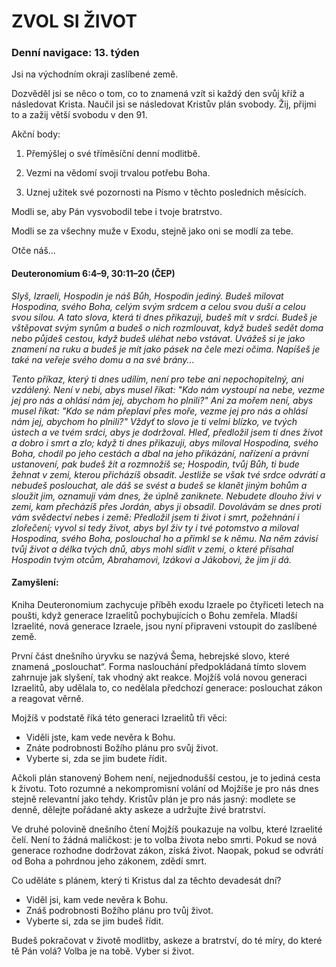# ZVOL SI ŽIVOT

### Denní navigace: 13. týden

Jsi na východním okraji zaslíbené země.

Dozvěděl jsi se něco o tom, co to znamená vzít si každý den svůj kříž a následovat Krista. Naučil jsi se následovat Kristův plán svobody. Žij, přijmi to a zažij větší svobodu v den 91.

Akční body:
1. Přemýšlej o své tříměsíční denní modlitbě.

2. Vezmi na vědomí svoji trvalou potřebu Boha.

3. Uznej užitek své pozornosti na Písmo v těchto posledních měsících.

Modli se, aby Pán vysvobodil tebe i tvoje bratrstvo.

Modli se za všechny muže v Exodu, stejně jako oni se modlí za tebe.

Otče náš...

#### Deuteronomium 6:4–9, 30:11–20 (ČEP)
*Slyš, Izraeli, Hospodin je náš Bůh, Hospodin jediný. Budeš milovat Hospodina, svého Boha, celým svým srdcem a celou svou duší a celou svou silou. A tato slova, která ti dnes přikazuji, budeš mít v srdci. Budeš je vštěpovat svým synům a budeš o nich rozmlouvat, když budeš sedět doma nebo půjdeš cestou, když budeš uléhat nebo vstávat. Uvážeš si je jako znamení na ruku a budeš je mít jako pásek na čele mezi očima. Napíšeš je také na veřeje svého domu a na své brány...*

*Tento příkaz, který ti dnes udílím, není pro tebe ani nepochopitelný, ani vzdálený. Není v nebi, abys musel říkat: "Kdo nám vystoupí na nebe, vezme jej pro nás a ohlásí nám jej, abychom ho plnili?" Ani za mořem není, abys musel říkat: "Kdo se nám přeplaví přes moře, vezme jej pro nás a ohlásí nám jej, abychom ho plnili?" Vždyť to slovo je ti velmi blízko, ve tvých ústech a ve tvém srdci, abys je dodržoval. Hleď, předložil jsem ti dnes život a dobro i smrt a zlo; když ti dnes přikazuji, abys miloval Hospodina, svého Boha, chodil po jeho cestách a dbal na jeho přikázání, nařízení a právní ustanovení, pak budeš žít a rozmnožíš se; Hospodin, tvůj Bůh, ti bude žehnat v zemi, kterou přicházíš obsadit. Jestliže se však tvé srdce odvrátí a nebudeš poslouchat, ale dáš se svést a budeš se klanět jiným bohům a sloužit jim, oznamuji vám dnes, že úplně zaniknete. Nebudete dlouho živi v zemi, kam přecházíš přes Jordán, abys ji obsadil. Dovolávám se dnes proti vám svědectví nebes i země: Předložil jsem ti život i smrt, požehnání i zlořečení; vyvol si tedy život, abys byl živ ty i tvé potomstvo a miloval Hospodina, svého Boha, poslouchal ho a přimkl se k němu. Na něm závisí tvůj život a délka tvých dnů, abys mohl sídlit v zemi, o které přísahal Hospodin tvým otcům, Abrahamovi, Izákovi a Jákobovi, že jim ji dá.*   

#### Zamyšlení:
Kniha Deuteronomium zachycuje příběh exodu Izraele po čtyřiceti letech na poušti, když generace Izraelitů pochybujících o Bohu zemřela. Mladší Izraelité, nová generace Izraele, jsou nyní připraveni vstoupit do zaslíbené země.

První část dnešního úryvku se nazývá Šema, hebrejské slovo, které znamená „poslouchat“. Forma naslouchání předpokládaná tímto slovem zahrnuje jak slyšení, tak vhodný akt reakce. Mojžíš volá novou generaci Izraelitů, aby udělala to, co nedělala předchozí generace: poslouchat zákon a reagovat věrně.

Mojžíš v podstatě říká této generaci Izraelitů tři věci:
- Viděli jste, kam vede nevěra k Bohu.
- Znáte podrobnosti Božího plánu pro svůj život.
- Vyberte si, zda se jim budete řídit.

Ačkoli plán stanovený Bohem není, nejjednodušší cestou, je to jediná cesta k životu. Toto rozumné a nekompromisní volání od Mojžíše je pro nás dnes stejně relevantní jako tehdy. Kristův plán je pro nás jasný: modlete se denně, dělejte pořádané akty askeze a udržujte živé bratrství.

Ve druhé polovině dnešního čtení Mojžíš poukazuje na volbu, které Izraelité čelí. Není to žádná maličkost: je to volba života nebo smrti. Pokud se nová generace rozhodne dodržovat zákon, získá život. Naopak, pokud se odvrátí od Boha a pohrdnou jeho zákonem, zdědí smrt.

Co uděláte s plánem, který ti Kristus dal za těchto devadesát dní?

- Viděl jsi, kam vede nevěra k Bohu.
- Znáš podrobnosti Božího plánu pro tvůj život.
- Vyberte si, zda se jim budeš řídit.

Budeš pokračovat v životě modlitby, askeze a bratrství, do té míry, do které tě Pán volá? Volba je na tobě. Vyber si život.
